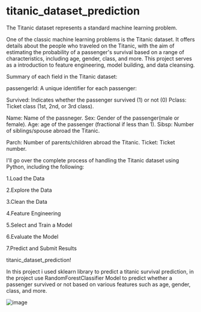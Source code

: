 # titanic_dataset_prediction
The Titanic dataset represents a standard machine learning problem.

One of the classic machine learning problems is the Titanic dataset. It offers details about the people who traveled on the Titanic, with the aim of estimating the probability of a passenger's survival based on a range of characteristics, including age, gender, class, and more. This project serves as a introduction to feature engineering, model building, and data cleansing.

Summary of each field in the Titanic dataset:

passengerId: A unique identifier for each passenger:

Survived: Indicates whether the passenger survived (1) or not (0) Pclass: Ticket class (1st, 2nd, or 3rd class).

Name: Name of the passneger. Sex: Gender of the passenger(male or female). Age: age of the passenger (fractional if less than 1). Sibsp: Number of siblings/spouse abroad the Titanic. 

Parch: Number of parents/children abroad the Titanic. Ticket: Ticket number.

I'll go over the complete process of handling the Titanic dataset using Python, including the following:

1.Load the Data

2.Explore the Data

3.Clean the Data

4.Feature Engineering

5.Select and Train a Model

6.Evaluate the Model

7.Predict and Submit Results


titanic_dataset_prediction!

In this project i used sklearn library to predict a titanic survival prediction, in the project  use RandomForestClassifier Model to predict whether a passenger survived or not based on various features such as age, gender, class, and more. 

![image](https://github.com/user-attachments/assets/302867ce-6924-4c96-bb21-508094a92589)

